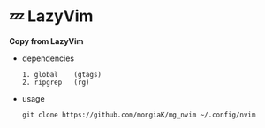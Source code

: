 # 💤 LazyVim

**Copy from LazyVim**

* dependencies
  ```
  1. global    (gtags)
  2. ripgrep   (rg)
  ```

* usage
    ```
    git clone https://github.com/mongiaK/mg_nvim ~/.config/nvim
    ```
